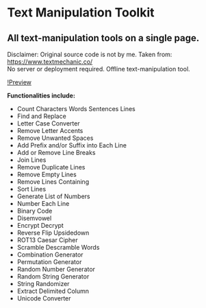 # Text Manipulation Toolkit
## All text-manipulation tools on a single page.
Disclaimer: Original source code is not by me. Taken from: https://www.textmechanic.co/<br/>
No server or deployment required. Offline text-manipulation tool.<br/>

[!Preview](https://github.com/incubated-geek-cc/text-manipulation-toolkit/blob/main/img/preview.png)

**Functionalities include:**
* Count Characters Words Sentences Lines
* Find and Replace
* Letter Case Converter
* Remove Letter Accents
* Remove Unwanted Spaces
* Add Prefix and/or Suffix into Each Line
* Add or Remove Line Breaks
* Join Lines
* Remove Duplicate Lines
* Remove Empty Lines
* Remove Lines Containing
* Sort Lines
* Generate List of Numbers
* Number Each Line
* Binary Code
* Disemvowel
* Encrypt Decrypt
* Reverse Flip Upsidedown
* ROT13 Caesar Cipher
* Scramble Descramble Words
* Combination Generator
* Permutation Generator
* Random Number Generator
* Random String Generator
* String Randomizer
* Extract Delimited Column
* Unicode Converter